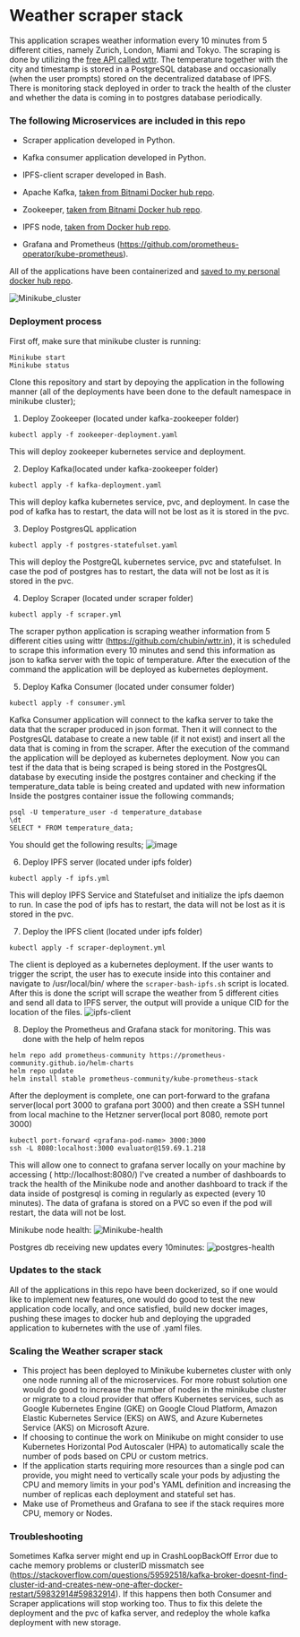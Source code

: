 # Weather scraper stack

This application scrapes weather information every 10 minutes from 5 different cities, namely Zurich, London, Miami and Tokyo. The scraping is done by utilizing the [free API called wttr](https://github.com/chubin/wttr.in). 
The temperature together with the city and timestamp is stored in a PostgreSQL database and occasionally (when the user prompts) stored on the decentralized database of IPFS. 
There is monitoring stack deployed in order to track the health of the cluster and whether the data is coming in to postgres database periodically. 

### The following Microservices are included in this repo

* Scraper application developed in Python.  

* Kafka consumer application developed in Python.

* IPFS-client scraper developed in Bash.

* Apache Kafka, [taken from Bitnami Docker hub repo](https://hub.docker.com/r/bitnami/kafka/tags).

* Zookeeper,  [taken from Bitnami Docker hub repo](https://hub.docker.com/r/bitnami/zookeeper/tags).

* IPFS node, [taken from Docker hub repo](https://hub.docker.com/r/ipfs/go-ipfs).

* Grafana and Prometheus (https://github.com/prometheus-operator/kube-prometheus).

All of the applications have been containerized and [saved to my personal docker hub repo](https://hub.docker.com/repositories/shpookas).


![Minikube_cluster](https://github.com/shpookas/weather_scraper/assets/84668053/6350cf64-cb44-4fc1-83cb-eba8373ac08b)


### Deployment process

First off, make sure that minikube cluster is running:
```
Minikube start
Minikube status
```
Clone this repository and start by depoying the application in the following manner (all of the deployments have been done to the default namespace in minikube cluster);

1. Deploy Zookeeper (located under kafka-zookeeper folder)
  ```
  kubectl apply -f zookeeper-deployment.yaml 
  ```
  This will deploy zookeeper kubernetes service and deployment. 

2. Deploy Kafka(located under kafka-zookeeper folder) 
  ```
  kubectl apply -f kafka-deployment.yaml    
  ```
  This will deploy kafka kubernetes service, pvc, and deployment. In case the pod of kafka has to restart, the data will not be lost as it is stored in the pvc. 

3. Deploy PostgresQL application
  ```
  kubectl apply -f postgres-statefulset.yaml    
  ```
  This will deploy the PostgreQL kubernetes service, pvc and statefulset. In case the pod of postgres has to restart, the data will not be lost as it is stored in the pvc. 

4. Deploy Scraper (located under scraper folder)
  ```
  kubectl apply -f scraper.yml  
  ```
  The scraper python application is scraping weather information from 5 different cities using wittr (https://github.com/chubin/wttr.in), it is scheduled to scrape this information every 10 minutes and send this information as json to kafka server   with the topic of temperature.
  After the execution of the command the application will be deployed as kubernetes deployment. 

5. Deploy Kafka Consumer (located under consumer folder)
  ```
  kubectl apply -f consumer.yml  
  ```
  Kafka Consumer application will connect to the kafka server to take the data that the scraper produced in json format. Then it will connect to the PostgresQL database to create a new table (if it not exist) and insert all the data that is         coming   in from the scraper. 
  After the execution of the command the application will be deployed as kubernetes deployment. 
  Now you can test if the data that is being scraped is being stored in the PostgresQL database by executing inside the postgres container and checking if the temperature_data table is being created and updated with new information
  Inside the postgres container issue the following commands;
  ```
  psql -U temperature_user -d temperature_database
  \dt
  SELECT * FROM temperature_data;
  ```
  You should get the following results;
  ![image](https://github.com/shpookas/weather_scraper/assets/84668053/0de26736-d0dc-48b5-b3d4-0e12b93464e6)


6. Deploy IPFS server (located under ipfs folder)
  ```
  kubectl apply -f ipfs.yml  
  ```
  This will deploy IPFS Service and Statefulset and initialize the ipfs daemon to run. In case the pod of ipfs has to restart, the data will not be lost as it is stored in the pvc.

7. Deploy the IPFS client (located under ipfs folder)
  ```
  kubectl apply -f scraper-deployment.yml
  ```
  The client is deployed as a kubernetes deployment. If the user wants to trigger the script, the user has to execute inside into this container and navigate to /usr/local/bin/ where the  ``` scraper-bash-ipfs.sh ``` script is located. After this    is done the script will scrape the weather from 5 different cities and send all data to IPFS server, the output will provide a unique CID for the location of the files. 
  ![ipfs-client](https://github.com/shpookas/weather_scraper/assets/84668053/763ce400-1f13-405d-9efd-18341dd28aa0)

8. Deploy the Prometheus and Grafana stack for monitoring.
   This was done with the help of helm repos
 ```
 helm repo add prometheus-community https://prometheus-community.github.io/helm-charts
 helm repo update
 helm install stable prometheus-community/kube-prometheus-stack
 ```
After the deployment is complete, one can port-forward to the grafana server(local port 3000 to grafana port 3000) and then create a SSH tunnel from local machine to the Hetzner server(local port 8080, remote port 3000)
 ```
 kubectl port-forward <grafana-pod-name> 3000:3000
 ssh -L 8080:localhost:3000 evaluator@159.69.1.218
 ```
 This will allow one to connect to grafana server locally on your machine by accessing ( http://localhost:8080/)
 I've created a number of dashboards to track the health of the Minikube node and another dashboard to track if the data inside of postgresql is coming in regularly as expected (every 10 minutes).
 The data of grafana is stored on a PVC so even if the pod will restart, the data will not be lost. 

 Minikube node health:
![Minikube-health](https://github.com/shpookas/weather_scraper/assets/84668053/8938f0cc-d4f9-4027-9ad9-913e32bb84f0)

Postgres db receiving new updates every 10minutes:
![postgres-health](https://github.com/shpookas/weather_scraper/assets/84668053/577e560b-5bc4-4d25-a38a-27a8eb1968db)



### Updates to the stack
All of the applications in this repo have been dockerized, so if one would like to implement new features, one would do good to test the new application code locally, and once satisfied, build new docker images, pushing these images to docker hub and deploying the upgraded application to kubernetes with the use of .yaml files. 


### Scaling the Weather scraper stack
* This project has been deployed to Minikube kubernetes cluster with only one node running all of the microservices. 
For more robust solution one would do good to increase the number of nodes in the minikube cluster or migrate to a cloud provider that offers Kubernetes services, such as Google Kubernetes Engine (GKE) on Google Cloud Platform, Amazon Elastic Kubernetes Service (EKS) on AWS, and Azure Kubernetes Service (AKS) on Microsoft Azure.
* If choosing to continue the work on Minikube on might consider to use Kubernetes Horizontal Pod Autoscaler (HPA) to automatically scale the number of pods based on CPU or custom metrics.
* If the application starts requiring more resources than a single pod can provide, you might need to vertically scale your pods by adjusting the CPU and memory limits in your pod's YAML definition and increasing the number of replicas each deployment and stateful set has. 
* Make use of Prometheus and Grafana to see if the stack requires more CPU, memory or Nodes.

### Troubleshooting
Sometimes Kafka server might end up in CrashLoopBackOff Error due to cache memory problems or clusterID missmatch see (https://stackoverflow.com/questions/59592518/kafka-broker-doesnt-find-cluster-id-and-creates-new-one-after-docker-restart/59832914#59832914). If this happens then both Consumer and Scraper applications will stop working too. Thus to fix this delete the deployment and the pvc of kafka server, and redeploy the whole kafka deployment with new storage. 
   
